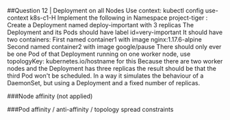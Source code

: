 ##Question 12 | Deployment on all Nodes
Use context: kubectl config use-context k8s-c1-H
Implement the following in Namespace project-tiger :
Create a Deployment named deploy-important with 3 replicas
The Deployment and its Pods should have label id=very-important
It should have two containers:
First named container1 with image nginx:1.17.6-alpine
Second named container2 with image google/pause
There should only ever be one Pod of that Deployment running on one worker node, use topologyKey: kubernetes.io/hostname for
this
 Because there are two worker nodes and the Deployment has three replicas the result should be that the third Pod won't be
scheduled. In a way it simulates the behaviour of a DaemonSet, but using a Deployment and a fixed number of replicas.

###Node affinity (not applied)

###Pod affinity / anti-affinity / topology spread constraints
